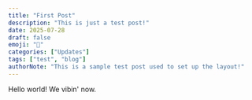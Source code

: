 ```yaml
---
title: "First Post"
description: "This is just a test post!"
date: 2025-07-28
draft: false
emoji: "📝"
categories: ["Updates"]
tags: ["test", "blog"]
authorNote: "This is a sample test post used to set up the layout!"
---
```


Hello world! We vibin' now.